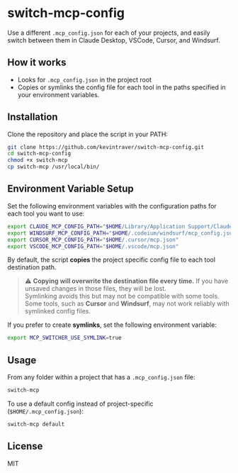# switch-mcp-config

Use a different `.mcp_config.json` for each of your projects, and easily switch between them in Claude Desktop, VSCode, Cursor, and Windsurf.

## How it works

- Looks for `.mcp_config.json` in the project root
- Copies or symlinks the config file for each tool in the paths specified in your environment variables.

## Installation

Clone the repository and place the script in your PATH:

```bash
git clone https://github.com/kevintraver/switch-mcp-config.git
cd switch-mcp-config
chmod +x switch-mcp
cp switch-mcp /usr/local/bin/
```

## Environment Variable Setup

Set the following environment variables with the configuration paths for each tool you want to use:

```bash
export CLAUDE_MCP_CONFIG_PATH="$HOME/Library/Application Support/Claude/claude_desktop_config.json"
export WINDSURF_MCP_CONFIG_PATH="$HOME/.codeium/windsurf/mcp_config.json"
export CURSOR_MCP_CONFIG_PATH="$HOME/.cursor/mcp.json"
export VSCODE_MCP_CONFIG_PATH="$HOME/.vscode/mcp.json"
```

By default, the script **copies** the project specific config file to each tool destination path.

> ⚠️ **Copying will overwrite the destination file every time.**
> If you have unsaved changes in those files, they will be lost.  
> Symlinking avoids this but may not be compatible with some tools.  
> Some tools, such as **Cursor** and **Windsurf**, may not work reliably with symlinked config files.

If you prefer to create **symlinks**, set the following environment variable:

```bash
export MCP_SWITCHER_USE_SYMLINK=true
```

## Usage

From any folder within a project that has a `.mcp_config.json` file:

```bash
switch-mcp
```

To use a default config instead of project-specific (`$HOME/.mcp_config.json`):

```bash
switch-mcp default
```

## License

MIT
